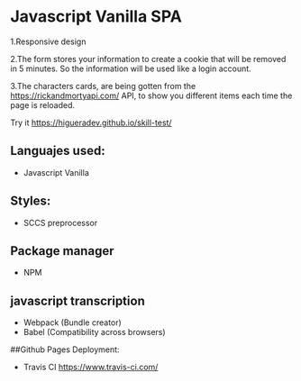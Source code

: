 # Javascript Vanilla SPA

1.Responsive design

2.The form stores your information to create a cookie that will be removed in 5 minutes. So the information will be used like a login account.

3.The characters cards, are being gotten from the https://rickandmortyapi.com/ API, to show you different items each time the page is reloaded.

Try it https://higueradev.github.io/skill-test/

## Languajes used:
- Javascript Vanilla

## Styles:
- SCCS preprocessor

## Package manager
- NPM

## javascript transcription
- Webpack (Bundle creator)
- Babel (Compatibility across browsers)

##Github Pages Deployment:
- Travis CI https://www.travis-ci.com/
